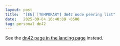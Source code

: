 ```yaml
---
layout: post
title:  "[EN] [TEMPORARY] dn42 node peering list"
date:   2025-09-04 16:40:00 -0500
tag: personal dn42
---
```


See the [dn42 page in the landing page](https://badaimweeb.me/dn42) instead.

